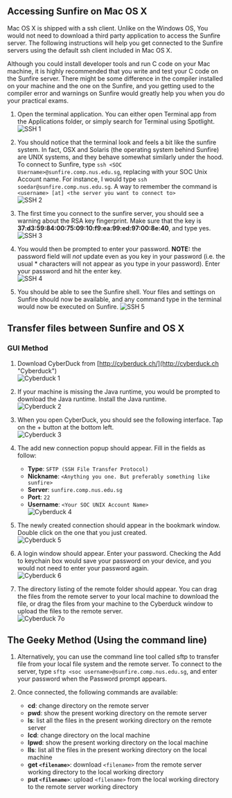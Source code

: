 ## Accessing Sunfire on Mac OS X

Mac OS X is shipped with a ssh client. Unlike on the Windows OS, You would not need to download a third party application to access the Sunfire server. The following instructions will help you get connected to the Sunfire servers using the default ssh client included in Mac OS X.

Although you could install developer tools and run C code on your Mac machine, it is highly recommended that you write and test your C code on the Sunfire server. There might be some difference in the compiler installed on your machine and the one on the Sunfire, and you getting used to the compiler error and warnings on Sunfire would greatly help you when you do your practical exams.

1. Open the terminal application. You can either open Terminal app from the Applications folder, or simply search for Terminal using Spotlight.  
![SSH 1](http://soedar.github.io/cs1010/sunfire-osx/images/ssh_1.png "SSH 1")

2. You should notice that the terminal look and feels a bit like the sunfire system. In fact, OSX and Solaris (the operating system behind Sunfire) are UNIX systems, and they behave somewhat similarly under the hood. To connect to Sunfire, type `ssh <SOC Username>@sunfire.comp.nus.edu.sg`, replacing <SOC Username> with your SOC Unix Account name. For instance, I would type `ssh soedar@sunfire.comp.nus.edu.sg`. A way to remember the command is `<username> [at] <the server you want to connect to>`  
![SSH 2](http://soedar.github.io/cs1010/sunfire-osx/images/ssh_2.png "SSH 2")

3. The first time you connect to the sunfire server, you should see a warning about the RSA key fingerprint. Make sure that the key is **37:d3:59:84:00:75:09:10:f9:ea:99:ed:97:00:8e:40**, and type yes.  
![SSH 3](http://soedar.github.io/cs1010/sunfire-osx/images/ssh_3.png "SSH 3")

4. You would then be prompted to enter your password. **NOTE:** the password field will *not* update even as you key in your password (i.e. the usual * characters will not appear as you type in your password). Enter your password and hit the enter key.  
![SSH 4](http://soedar.github.io/cs1010/sunfire-osx/images/ssh_4.png "SSH 4")

5. You should be able to see the Sunfire shell. Your files and settings on Sunfire should now be available, and any command type in the terminal would now be executed on Sunfire.
![SSH 5](http://soedar.github.io/cs1010/sunfire-osx/images/ssh_5.png "SSH 5")

## Transfer files between Sunfire and OS X

### GUI Method

1. Download CyberDuck from [http://cyberduck.ch/](http://cyberduck.ch "Cyberduck")  
![Cyberduck 1](http://soedar.github.io/cs1010/sunfire-osx/images/cyberduck_1.png "Cyberduck 1")

2. If your machine is missing the Java runtime, you would be prompted to download the Java runtime. Install the Java runtime.  
![Cyberduck 2](http://soedar.github.io/cs1010/sunfire-osx/images/cyberduck_2.png "Cyberduck 2")

3. When you open CyberDuck, you should see the following interface. Tap on the + button at the bottom left.  
![Cyberduck 3](http://soedar.github.io/cs1010/sunfire-osx/images/cyberduck_3.png "Cyberduck 3")

4. The add new connection popup should appear. Fill in the fields as follow:
	- **Type**: `SFTP (SSH File Transfer Protocol)`
	- **Nickname**: `<Anything you one. But preferably something like sunfire>`
	- **Server**: `sunfire.comp.nus.edu.sg`
	- **Port**: `22`
	- **Username**: `<Your SOC UNIX Account Name>`  
![Cyberduck 4](http://soedar.github.io/cs1010/sunfire-osx/images/cyberduck_4.png "Cyberduck 4")

5. The newly created connection should appear in the bookmark window. Double click on the one that you just created.  
![Cyberduck 5](http://soedar.github.io/cs1010/sunfire-osx/images/cyberduck_5.png "Cyberduck 5")

6. A login window should appear. Enter your password. Checking the Add to keychain box would save your password on your device, and you would not need to enter your password again.  
![Cyberduck 6](http://soedar.github.io/cs1010/sunfire-osx/images/cyberduck_6.png "Cyberduck 6")

7. The directory listing of the remote folder should appear. You can drag the files from the remote server to your local machine to download the file, or drag the files from your machine to the Cyberduck window to upload the files to the remote server.  
![Cyberduck 7](http://soedar.github.io/cs1010/sunfire-osx/images/cyberduck_7.png "Cyberduck 7")o

## The Geeky Method (Using the command line)

1. Alternatively, you can use the command line tool called sftp to transfer file from your local file system and the remote server. To connect to the server, type `sftp <soc username>@sunfire.comp.nus.edu.sg`, and enter your password when the Password prompt appears.

2. Once connected, the following commands are available:
	- **cd**: change directory on the remote server
	- **pwd**: show the present working directory on the remote server
	- **ls**: list all the files in the present working directory on the remote server
	- **lcd**: change directory on the local machine
	- **lpwd**: show the present working directory on the local machine
	- **lls**: list all the files in the present working directory on the local machine
	- **get `<filename>`**: download `<filename>` from the remote server working directory to the local working directory
	- **put `<filename>`**: upload `<filename>` from the local working directory to the remote server working directory